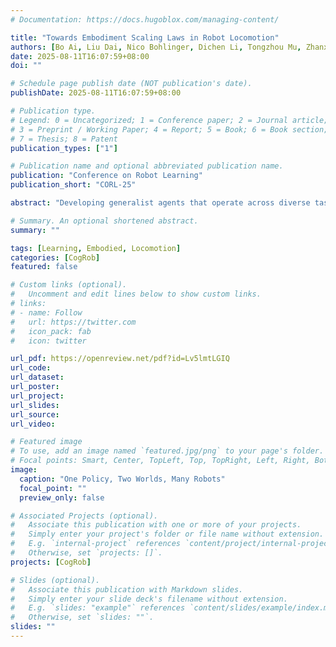 ```yaml
---
# Documentation: https://docs.hugoblox.com/managing-content/

title: "Towards Embodiment Scaling Laws in Robot Locomotion"
authors: [Bo Ai, Liu Dai, Nico Bohlinger, Dichen Li, Tongzhou Mu, Zhanxin Wu, K. Fay, Henrik I Christensen, Jan Peters, Hao Su ]
date: 2025-08-11T16:07:59+08:00
doi: ""

# Schedule page publish date (NOT publication's date).
publishDate: 2025-08-11T16:07:59+08:00

# Publication type.
# Legend: 0 = Uncategorized; 1 = Conference paper; 2 = Journal article;
# 3 = Preprint / Working Paper; 4 = Report; 5 = Book; 6 = Book section;
# 7 = Thesis; 8 = Patent
publication_types: ["1"]

# Publication name and optional abbreviated publication name.
publication: "Conference on Robot Learning"
publication_short: "CORL-25"

abstract: "Developing generalist agents that operate across diverse tasks, environments, and robot embodiments is a grand challenge in robotics and artificial intelligence. While substantial progress has been made in cross-task and cross-environment generalization, achieving broad generalization to novel embodiments remains elusive. In this work, we study embodiment scaling laws — the hypothesis that increasing the quantity of training embodiments improves generalization to unseen ones. To explore this, we procedurally generate a dataset of 1,000 varied robot embodiments, spanning humanoids, quadrupeds, and hexapods, and train embodiment-specific reinforcement learning experts for legged locomotion. We then distill these experts into a single generalist policy capable of handling diverse observation and action spaces. Our large-scale study reveals that generalization performance improves with the number of training embodiments. Notably, a policy trained on the full dataset zero-shot transfers to diverse unseen embodiments in both simulation and real-world evaluations. These results provide preliminary empirical evidence for embodiment scaling laws and suggest that scaling up embodiment quantity may serve as a foundation for building generalist robot agents."

# Summary. An optional shortened abstract.
summary: ""

tags: [Learning, Embodied, Locomotion]
categories: [CogRob]
featured: false

# Custom links (optional).
#   Uncomment and edit lines below to show custom links.
# links:
# - name: Follow
#   url: https://twitter.com
#   icon_pack: fab
#   icon: twitter

url_pdf: https://openreview.net/pdf?id=Lv5lmtLGIQ
url_code:
url_dataset:
url_poster:
url_project:
url_slides:
url_source:
url_video:

# Featured image
# To use, add an image named `featured.jpg/png` to your page's folder. 
# Focal points: Smart, Center, TopLeft, Top, TopRight, Left, Right, BottomLeft, Bottom, BottomRight.
image:
  caption: "One Policy, Two Worlds, Many Robots"
  focal_point: ""
  preview_only: false

# Associated Projects (optional).
#   Associate this publication with one or more of your projects.
#   Simply enter your project's folder or file name without extension.
#   E.g. `internal-project` references `content/project/internal-project/index.md`.
#   Otherwise, set `projects: []`.
projects: [CogRob]

# Slides (optional).
#   Associate this publication with Markdown slides.
#   Simply enter your slide deck's filename without extension.
#   E.g. `slides: "example"` references `content/slides/example/index.md`.
#   Otherwise, set `slides: ""`.
slides: ""
---
```

